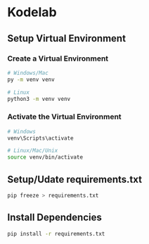 # Kodelab

## Setup Virtual Environment

### Create a Virtual Environment

```bash
# Windows/Mac
py -m venv venv

# Linux
python3 -m venv venv
```

### Activate the Virtual Environment

```bash
# Windows
venv\Scripts\activate

# Linux/Mac/Unix
source venv/bin/activate
```

## Setup/Udate requirements.txt

```bash
pip freeze > requirements.txt
```

## Install Dependencies

```bash
pip install -r requirements.txt
```
